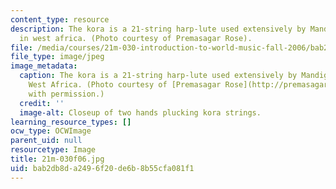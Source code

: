 ```yaml
---
content_type: resource
description: The kora is a 21-string harp-lute used extensively by Mandigo peoples
  in west africa. (Photo courtesy of Premasagar Rose).
file: /media/courses/21m-030-introduction-to-world-music-fall-2006/bab2db8da2496f20de6b8b55cfa081f1_21m-030f06.jpg
file_type: image/jpeg
image_metadata:
  caption: The kora is a 21-string harp-lute used extensively by Mandigo peoples in
    West Africa. (Photo courtesy of [Premasagar Rose](http://premasagar.com/). Used
    with permission.)
  credit: ''
  image-alt: Closeup of two hands plucking kora strings.
learning_resource_types: []
ocw_type: OCWImage
parent_uid: null
resourcetype: Image
title: 21m-030f06.jpg
uid: bab2db8d-a249-6f20-de6b-8b55cfa081f1
---
```

